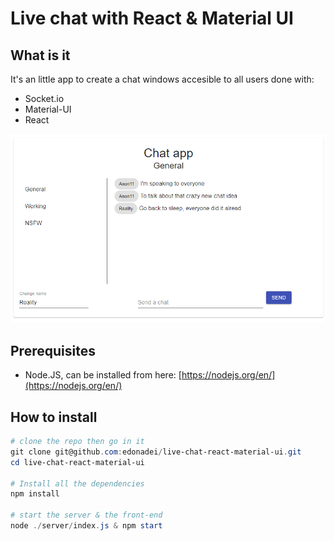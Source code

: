 # Live chat with React & Material UI

## What is it
It's an little app to create a chat windows accesible to all users done with:
- Socket.io
- Material-UI
- React

![screenshot](live_chat_react_material_ui.png)

## Prerequisites
- Node.JS, can be installed from here: [https://nodejs.org/en/](https://nodejs.org/en/)
## How to install

```powershell
# clone the repo then go in it
git clone git@github.com:edonadei/live-chat-react-material-ui.git
cd live-chat-react-material-ui

# Install all the dependencies
npm install

# start the server & the front-end
node ./server/index.js & npm start
```
